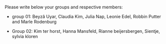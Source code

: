 Please write below your groups and respective members:

* group 01: 
Beyzâ Uyar, Claudia Kim, Julia Nap, Leonie Edel, Robbin Putter and Marle Rodenburg

* Group 02: 
Kim ter horst, Hanna Mansfeld, Rianne beijersbergen, Sientje, sylvia kloren
